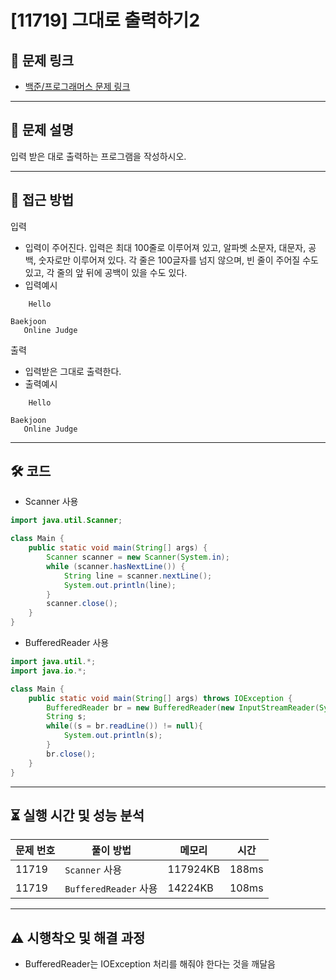 # [11719] 그대로 출력하기2

## 📌 문제 링크
- [백준/프로그래머스 문제 링크](https://www.acmicpc.net/problem/11719)

---

## 📖 문제 설명
입력 받은 대로 출력하는 프로그램을 작성하시오.

---

## 🚀 접근 방법

입력
- 입력이 주어진다. 입력은 최대 100줄로 이루어져 있고, 알파벳 소문자, 대문자, 공백, 숫자로만 이루어져 있다. 각 줄은 100글자를 넘지 않으며, 빈 줄이 주어질 수도 있고, 각 줄의 앞 뒤에 공백이 있을 수도 있다.
- 입력예시
```
    Hello

Baekjoon     
   Online Judge    
```

출력
- 입력받은 그대로 출력한다.
- 출력예시
```
    Hello

Baekjoon     
   Online Judge    
```

---

## 🛠 코드

- Scanner 사용
```java
import java.util.Scanner;

class Main {
    public static void main(String[] args) {
        Scanner scanner = new Scanner(System.in);
        while (scanner.hasNextLine()) {
            String line = scanner.nextLine();
            System.out.println(line);
        }
        scanner.close();
    }
}
```

- BufferedReader 사용
```java
import java.util.*;
import java.io.*;

class Main {
    public static void main(String[] args) throws IOException {
        BufferedReader br = new BufferedReader(new InputStreamReader(System.in));
        String s;
        while((s = br.readLine()) != null){
            System.out.println(s);
        }
        br.close();
    }
}
```

---

## ⏳ 실행 시간 및 성능 분석
| 문제 번호 | 풀이 방법                 | 메모리 | 시간 |
|------------|---------------------------|----------------|--------------|
| 11719          | `Scanner` 사용 | 117924KB           | 188ms         |
| 11719          | `BufferedReader` 사용 | 14224KB           | 108ms         |

---

## ⚠️ 시행착오 및 해결 과정
- BufferedReader는 IOException 처리를 해줘야 한다는 것을 깨달음